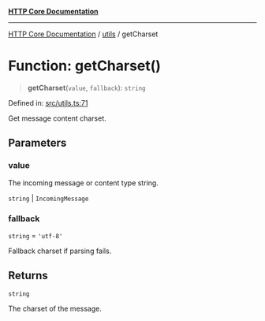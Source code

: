 [**HTTP Core Documentation**](../../README.md)

***

[HTTP Core Documentation](../../README.md) / [utils](../README.md) / getCharset

# Function: getCharset()

> **getCharset**(`value`, `fallback`): `string`

Defined in: [src/utils.ts:71](https://github.com/stonemjs/http-core/blob/f8360abdd8e841f59cefcfadd322bcf66d52c95b/src/utils.ts#L71)

Get message content charset.

## Parameters

### value

The incoming message or content type string.

`string` | `IncomingMessage`

### fallback

`string` = `'utf-8'`

Fallback charset if parsing fails.

## Returns

`string`

The charset of the message.
